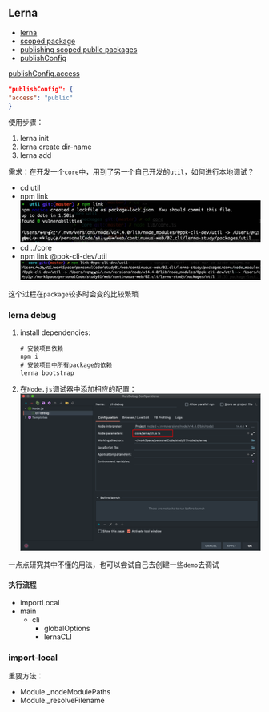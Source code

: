 ## Lerna

* [lerna](https://github.com/lerna/lerna)
* [scoped package](https://docs.npmjs.com/cli/v7/using-npm/scope)
* [publishing scoped public packages](https://docs.npmjs.com/creating-and-publishing-scoped-public-packages#publishing-scoped-public-packages)
* [publishConfig](https://docs.npmjs.com/cli/v7/configuring-npm/package-json#publishconfig)

[publishConfig.access](https://github.com/lerna/lerna/tree/main/commands/publish#publishconfigaccess)

```json
"publishConfig": {
"access": "public"
}
```

使用步骤：

1. lerna init
2. lerna create dir-name
3. lerna add

需求：在开发一个`core`中，用到了另一个自己开发的`util`，如何进行本地调试？

* cd util
* npm link
  ![](https://raw.githubusercontent.com/wangkaiwd/drawing-bed/master/20210319184251.png)
* cd ../core
* npm link @ppk-cli-dev/util
  ![](https://raw.githubusercontent.com/wangkaiwd/drawing-bed/master/20210319184412.png)

这个过程在`package`较多时会变的比较繁琐

### lerna debug

1. install dependencies:
    ```shell
    # 安装项目依赖
    npm i
    # 安装项目中所有package的依赖
    lerna bootstrap
    ```
2. 在`Node.js`调试器中添加相应的配置：
   ![](https://raw.githubusercontent.com/wangkaiwd/drawing-bed/master/20210322215756.png)

一点点研究其中不懂的用法，也可以尝试自己去创建一些`demo`去调试

#### 执行流程

* importLocal
* main
  * cli
    * globalOptions
    * lernaCLI

### import-local

重要方法：

* Module._nodeModulePaths
* Module._resolveFilename